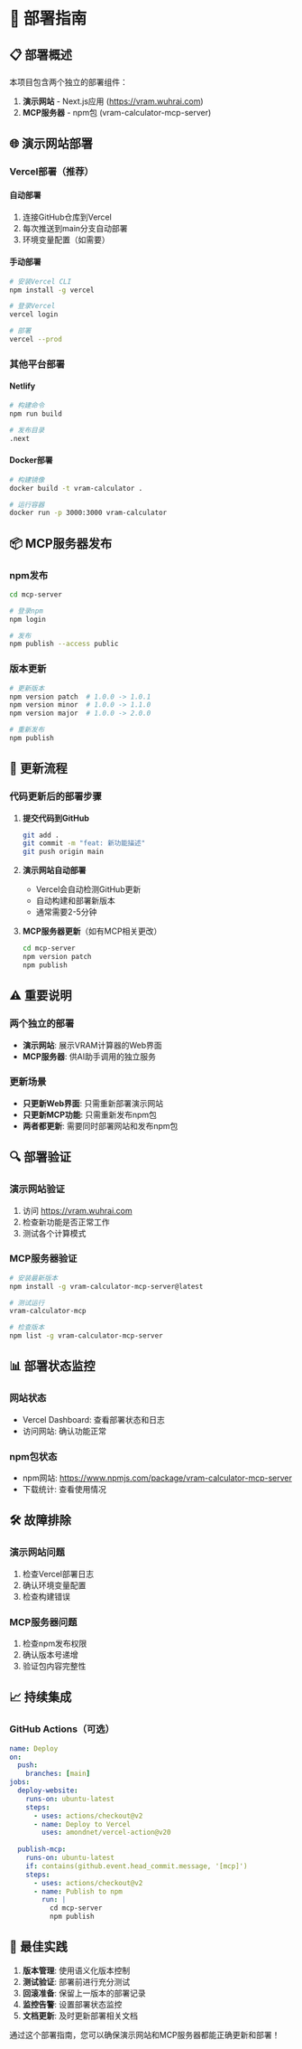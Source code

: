 # 🚀 部署指南

## 📋 部署概述

本项目包含两个独立的部署组件：

1. **演示网站** - Next.js应用 (https://vram.wuhrai.com)
2. **MCP服务器** - npm包 (vram-calculator-mcp-server)

## 🌐 演示网站部署

### Vercel部署（推荐）

#### 自动部署
1. 连接GitHub仓库到Vercel
2. 每次推送到main分支自动部署
3. 环境变量配置（如需要）

#### 手动部署
```bash
# 安装Vercel CLI
npm install -g vercel

# 登录Vercel
vercel login

# 部署
vercel --prod
```

### 其他平台部署

#### Netlify
```bash
# 构建命令
npm run build

# 发布目录
.next
```

#### Docker部署
```bash
# 构建镜像
docker build -t vram-calculator .

# 运行容器
docker run -p 3000:3000 vram-calculator
```

## 📦 MCP服务器发布

### npm发布
```bash
cd mcp-server

# 登录npm
npm login

# 发布
npm publish --access public
```

### 版本更新
```bash
# 更新版本
npm version patch  # 1.0.0 -> 1.0.1
npm version minor  # 1.0.0 -> 1.1.0
npm version major  # 1.0.0 -> 2.0.0

# 重新发布
npm publish
```

## 🔄 更新流程

### 代码更新后的部署步骤

1. **提交代码到GitHub**
   ```bash
   git add .
   git commit -m "feat: 新功能描述"
   git push origin main
   ```

2. **演示网站自动部署**
   - Vercel会自动检测GitHub更新
   - 自动构建和部署新版本
   - 通常需要2-5分钟

3. **MCP服务器更新**（如有MCP相关更改）
   ```bash
   cd mcp-server
   npm version patch
   npm publish
   ```

## ⚠️ 重要说明

### 两个独立的部署
- **演示网站**: 展示VRAM计算器的Web界面
- **MCP服务器**: 供AI助手调用的独立服务

### 更新场景
- **只更新Web界面**: 只需重新部署演示网站
- **只更新MCP功能**: 只需重新发布npm包
- **两者都更新**: 需要同时部署网站和发布npm包

## 🔍 部署验证

### 演示网站验证
1. 访问 https://vram.wuhrai.com
2. 检查新功能是否正常工作
3. 测试各个计算模式

### MCP服务器验证
```bash
# 安装最新版本
npm install -g vram-calculator-mcp-server@latest

# 测试运行
vram-calculator-mcp

# 检查版本
npm list -g vram-calculator-mcp-server
```

## 📊 部署状态监控

### 网站状态
- Vercel Dashboard: 查看部署状态和日志
- 访问网站: 确认功能正常

### npm包状态
- npm网站: https://www.npmjs.com/package/vram-calculator-mcp-server
- 下载统计: 查看使用情况

## 🛠️ 故障排除

### 演示网站问题
1. 检查Vercel部署日志
2. 确认环境变量配置
3. 检查构建错误

### MCP服务器问题
1. 检查npm发布权限
2. 确认版本号递增
3. 验证包内容完整性

## 📈 持续集成

### GitHub Actions（可选）
```yaml
name: Deploy
on:
  push:
    branches: [main]
jobs:
  deploy-website:
    runs-on: ubuntu-latest
    steps:
      - uses: actions/checkout@v2
      - name: Deploy to Vercel
        uses: amondnet/vercel-action@v20
        
  publish-mcp:
    runs-on: ubuntu-latest
    if: contains(github.event.head_commit.message, '[mcp]')
    steps:
      - uses: actions/checkout@v2
      - name: Publish to npm
        run: |
          cd mcp-server
          npm publish
```

## 🎯 最佳实践

1. **版本管理**: 使用语义化版本控制
2. **测试验证**: 部署前进行充分测试
3. **回滚准备**: 保留上一版本的部署记录
4. **监控告警**: 设置部署状态监控
5. **文档更新**: 及时更新部署相关文档

通过这个部署指南，您可以确保演示网站和MCP服务器都能正确更新和部署！
